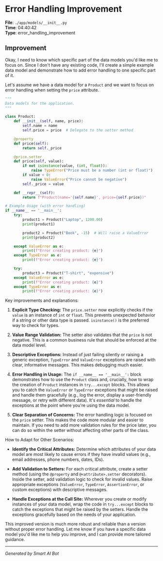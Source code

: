 # Error Handling Improvement

**File**: `./app/models/__init__.py`  
**Time**: 04:40:42  
**Type**: error_handling_improvement

## Improvement

Okay, I need to know which specific part of the data models you'd like me to focus on.  Since I don't have any existing code, I'll create a simple example data model and demonstrate how to add error handling to one specific part of it.

Let's assume we have a data model for a `Product` and we want to focus on error handling when setting the `price` attribute.

```python
"""
Data models for the application.
"""

class Product:
    def __init__(self, name, price):
        self.name = name
        self.price = price  # Delegate to the setter method

    @property
    def price(self):
        return self._price

    @price.setter
    def price(self, value):
        if not isinstance(value, (int, float)):
            raise TypeError("Price must be a number (int or float)")
        if value < 0:
            raise ValueError("Price cannot be negative")
        self._price = value

    def __repr__(self):
        return f"Product(name='{self.name}', price={self.price})"

# Example Usage (with error handling)
if __name__ == '__main__':
    try:
        product1 = Product("Laptop", 1200.00)
        print(product1)

        product2 = Product("Book", -15)  # Will raise a ValueError
        print(product2)

    except ValueError as e:
        print(f"Error creating product: {e}")
    except TypeError as e:
        print(f"Error creating product: {e}")

    try:
        product3 = Product("T-shirt", "expensive")
    except ValueError as e:
        print(f"Error creating product: {e}")
    except TypeError as e:
        print(f"Error creating product: {e}")
```

Key improvements and explanations:

1. **Explicit Type Checking:**  The `price.setter` now explicitly checks if the `value` is an instance of `int` or `float`.  This prevents unexpected behavior if a string or other data type is passed.  `isinstance()` is the preferred way to check for types.

2. **Value Range Validation:** The setter also validates that the `price` is not negative. This is a common business rule that should be enforced at the data model level.

3. **Descriptive Exceptions:**  Instead of just failing silently or raising a generic exception, `TypeError` and `ValueError` exceptions are raised with clear, informative messages.  This makes debugging much easier.

4. **Error Handling in Usage:**  The `if __name__ == '__main__':` block demonstrates how to use the `Product` class and, crucially, how to wrap the creation of `Product` instances in `try...except` blocks.  This allows you to catch the `ValueError` or `TypeError` exceptions that might be raised and handle them gracefully (e.g., log the error, display a user-friendly message, or retry with different data).  It's *essential* to handle the exceptions at the point where you're using the data model.

5. **Clear Separation of Concerns:** The error handling logic is focused on the `price` setter.  This makes the code more modular and easier to maintain.  If you need to add more validation rules for the price later, you can do so within the setter without affecting other parts of the class.

How to Adapt for Other Scenarios:

*   **Identify the Critical Attributes:** Determine which attributes of your data model are most likely to cause errors if they have invalid values (e.g., email addresses, phone numbers, dates, IDs).

*   **Add Validation to Setters:**  For each critical attribute, create a setter method (using the `@property` and `@<attribute>.setter` decorators).  Inside the setter, add validation logic to check for invalid values.  Raise appropriate exceptions (`ValueError`, `TypeError`, `AssertionError`, or custom exceptions) with descriptive messages.

*   **Handle Exceptions at the Call Site:**  Wherever you create or modify instances of your data model, wrap the code in `try...except` blocks to catch the exceptions that might be raised by the setters.  Handle the exceptions gracefully based on the needs of your application.

This improved version is much more robust and reliable than a version without proper error handling.  Let me know if you have a specific data model you'd like me to help you improve, and I can provide more tailored guidance.

---
*Generated by Smart AI Bot*

